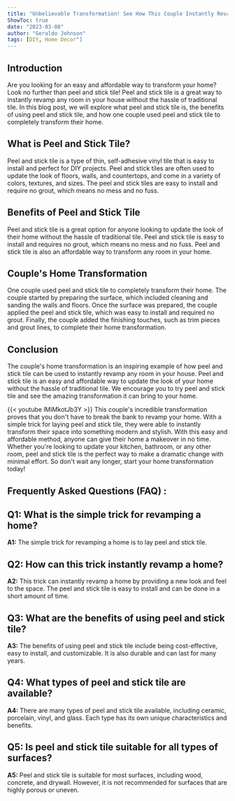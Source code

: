 ```yaml
---
title: "Unbelievable Transformation! See How This Couple Instantly Revamped Their Home With This Simple Trick for Laying Peel and Stick Tile!"
ShowToc: true 
date: "2023-03-08"
author: "Geraldo Johnson" 
tags: [DIY, Home Decor"]
---
```

## Introduction

Are you looking for an easy and affordable way to transform your home? Look no further than peel and stick tile! Peel and stick tile is a great way to instantly revamp any room in your house without the hassle of traditional tile. In this blog post, we will explore what peel and stick tile is, the benefits of using peel and stick tile, and how one couple used peel and stick tile to completely transform their home. 

## What is Peel and Stick Tile?

Peel and stick tile is a type of thin, self-adhesive vinyl tile that is easy to install and perfect for DIY projects. Peel and stick tiles are often used to update the look of floors, walls, and countertops, and come in a variety of colors, textures, and sizes. The peel and stick tiles are easy to install and require no grout, which means no mess and no fuss.

## Benefits of Peel and Stick Tile

Peel and stick tile is a great option for anyone looking to update the look of their home without the hassle of traditional tile. Peel and stick tile is easy to install and requires no grout, which means no mess and no fuss. Peel and stick tile is also an affordable way to transform any room in your home. 

## Couple's Home Transformation

One couple used peel and stick tile to completely transform their home. The couple started by preparing the surface, which included cleaning and sanding the walls and floors. Once the surface was prepared, the couple applied the peel and stick tile, which was easy to install and required no grout. Finally, the couple added the finishing touches, such as trim pieces and grout lines, to complete their home transformation. 

## Conclusion

The couple's home transformation is an inspiring example of how peel and stick tile can be used to instantly revamp any room in your house. Peel and stick tile is an easy and affordable way to update the look of your home without the hassle of traditional tile. We encourage you to try peel and stick tile and see the amazing transformation it can bring to your home.

{{< youtube lMiMkotJb3Y >}} 
This couple's incredible transformation proves that you don't have to break the bank to revamp your home. With a simple trick for laying peel and stick tile, they were able to instantly transform their space into something modern and stylish. With this easy and affordable method, anyone can give their home a makeover in no time. Whether you're looking to update your kitchen, bathroom, or any other room, peel and stick tile is the perfect way to make a dramatic change with minimal effort. So don't wait any longer, start your home transformation today!

## Frequently Asked Questions (FAQ) :
## Q1: What is the simple trick for revamping a home?

**A1:** The simple trick for revamping a home is to lay peel and stick tile.

## Q2: How can this trick instantly revamp a home?

**A2:** This trick can instantly revamp a home by providing a new look and feel to the space. The peel and stick tile is easy to install and can be done in a short amount of time.

## Q3: What are the benefits of using peel and stick tile?

**A3:** The benefits of using peel and stick tile include being cost-effective, easy to install, and customizable. It is also durable and can last for many years.

## Q4: What types of peel and stick tile are available?

**A4:** There are many types of peel and stick tile available, including ceramic, porcelain, vinyl, and glass. Each type has its own unique characteristics and benefits.

## Q5: Is peel and stick tile suitable for all types of surfaces?

**A5:** Peel and stick tile is suitable for most surfaces, including wood, concrete, and drywall. However, it is not recommended for surfaces that are highly porous or uneven.





